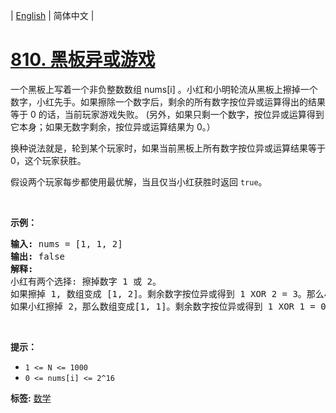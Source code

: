 | [English](README_EN.md) | 简体中文 |

# [810. 黑板异或游戏](https://leetcode-cn.com/problems/chalkboard-xor-game)
<p>一个黑板上写着一个非负整数数组 nums[i] 。小红和小明轮流从黑板上擦掉一个数字，小红先手。如果擦除一个数字后，剩余的所有数字按位异或运算得出的结果等于 0 的话，当前玩家游戏失败。&nbsp;(另外，如果只剩一个数字，按位异或运算得到它本身；如果无数字剩余，按位异或运算结果为&nbsp;0。）</p>

<p>换种说法就是，轮到某个玩家时，如果当前黑板上所有数字按位异或运算结果等于 0，这个玩家获胜。</p>

<p>假设两个玩家每步都使用最优解，当且仅当小红获胜时返回 <code>true</code>。</p>

<p>&nbsp;</p>

<p><strong>示例：</strong></p>

<pre><strong>输入:</strong> nums = [1, 1, 2]
<strong>输出:</strong> false
<strong>解释:</strong> 
小红有两个选择: 擦掉数字 1 或 2。
如果擦掉 1, 数组变成 [1, 2]。剩余数字按位异或得到 1 XOR 2 = 3。那么小明可以擦掉任意数字，因为小红会成为擦掉最后一个数字的人，她总是会输。
如果小红擦掉 2，那么数组变成[1, 1]。剩余数字按位异或得到 1 XOR 1 = 0。小红仍然会输掉游戏。
</pre>

<p>&nbsp;</p>

<p><strong>提示：</strong></p>

<ul>
	<li><code>1 &lt;= N &lt;= 1000</code></li>
	<li><code>0 &lt;= nums[i] &lt;= 2^16</code></li>
</ul>

**标签:**  [数学](https://leetcode-cn.com/tag/math) 